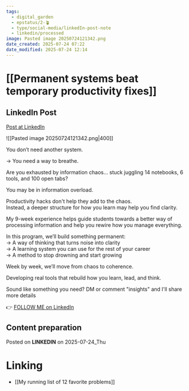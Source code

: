 ```yaml
---
tags:
  - digital_garden
  - epstatus/2-🪴
  - type/social-media/linkedIn-post-note
  - linkedin/processed
image: Pasted image 20250724121342.png
date_created: 2025-07-24 07:22
date_modified: 2025-07-24 12:14
---
```

# [[Permanent systems beat temporary productivity fixes]]

## LinkedIn Post

[Post at LinkedIn](https://www.linkedin.com/posts/sebastiankamilli_you-dont-need-another-system-you-need-activity-7354027642196484098-7ail?utm_source=share&utm_medium=member_desktop&rcm=ACoAAA1M1pkBgWCYPhT45EpfLiHzViQqRWNCIv4)

![[Pasted image 20250724121342.png|400]]

You don’t need another system. 

→ You need a way to breathe.  

Are you exhausted by information chaos... 
stuck juggling 14 notebooks, 6 tools, and 100 open tabs?  
  
You may be in information overload.  

Productivity hacks don't help they add to the chaos.  
Instead, a deeper structure for how you learn may help you find clarity.  
  
My 9-week experience helps guide students towards a better way of processing information and help you rewire how you manage everything.  
  
In this program, we’ll build something permanent:  
→ A way of thinking that turns noise into clarity  
→ A learning system you can use for the rest of your career  
→ A method to stop drowning and start growing  

Week by week, we’ll move from chaos to coherence.  

Developing real tools that rebuild how you learn, lead, and think.  

Sound like something you need?
DM or comment "insights" and I'll share more details

👉 [FOLLOW ME on LinkedIn](https://www.linkedin.com/comm/mynetwork/discovery-see-all?usecase=PEOPLE_FOLLOWS&followMember=sebastiankamilli)

## Content preparation

Posted on **LINKEDIN** on 2025-07-24_Thu

# Linking

+ [[My running list of 12 favorite problems]]
